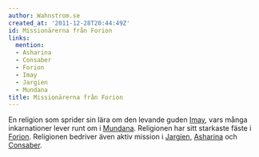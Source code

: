 ```yaml
---
author: Wahnstrom.se
created_at: '2011-12-28T20:44:49Z'
id: Missionärerna från Forion
links:
  mention:
  - Asharina
  - Consaber
  - Forion
  - Imay
  - Jargien
  - Mundana
title: Missionärerna från Forion
---
```


En religion som sprider sin lära om den levande guden [Imay], vars många inkarnationer lever runt om
i [Mundana]. Religionen har sitt starkaste fäste i [Forion]. Religionen bedriver även aktiv mission
i [Jargien], [Asharina] och [Consaber].

  [Imay]: Imay
  [Mundana]: Mundana
  [Forion]: Forion
  [Jargien]: Jargien
  [Asharina]: Asharina
  [Consaber]: Consaber